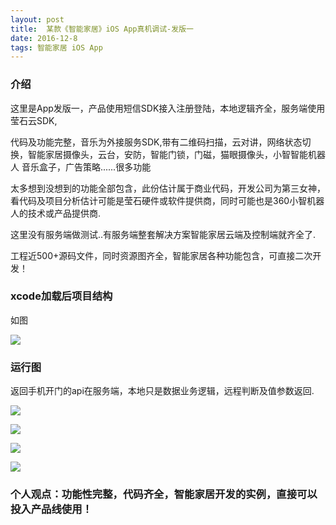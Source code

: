 ```yaml
---
layout: post
title:  某款《智能家居》iOS App真机调试-发版一
date: 2016-12-8
tags: 智能家居 iOS App
---
```


### 介绍

这里是App发版一，产品使用短信SDK接入注册登陆，本地逻辑齐全，服务端使用莹石云SDK,

代码及功能完整，音乐为外接服务SDK,带有二维码扫描，云对讲，网络状态切换，智能家居摄像头，云台，安防，智能门锁，门磁，猫眼摄像头，小智智能机器人 音乐盒子，广告策略......很多功能

太多想到没想到的功能全部包含，此份估计属于商业代码，开发公司为第三女神，看代码及项目分析估计可能是莹石硬件或软件提供商，同时可能也是360小智机器人的技术或产品提供商.

这里没有服务端做测试..有服务端整套解决方案智能家居云端及控制端就齐全了.

工程近500+源码文件，同时资源图齐全，智能家居各种功能包含，可直接二次开发！

### xcode加载后项目结构

如图

![](/images/posts/home1/home-1.png)

### 运行图

返回手机开门的api在服务端，本地只是数据业务逻辑，远程判断及值参数返回.

![](/images/posts/home1/home-2.png)

![](/images/posts/home1/home-3.png)

![](/images/posts/home1/home-4.png)

![](/images/posts/home1/home-5.png)


### 个人观点：功能性完整，代码齐全，智能家居开发的实例，直接可以投入产品线使用！
